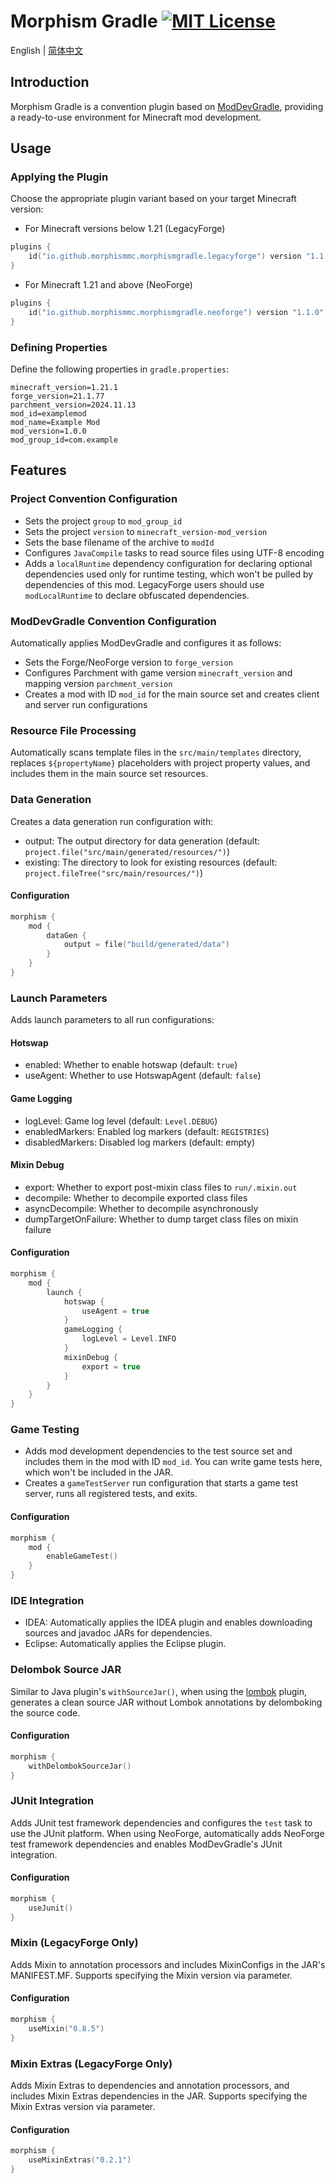 # Morphism Gradle [![MIT License](https://img.shields.io/badge/license-MIT-green.svg)](LICENSE)

English | [简体中文](README.zh_CN.md)

## Introduction

Morphism Gradle is a convention plugin based on [ModDevGradle], providing a ready-to-use environment for Minecraft mod development.

## Usage

### Applying the Plugin

Choose the appropriate plugin variant based on your target Minecraft version:

- For Minecraft versions below 1.21 (LegacyForge)

```kotlin
plugins {
    id("io.github.morphismmc.morphismgradle.legacyforge") version "1.1.0"
}
```

- For Minecraft 1.21 and above (NeoForge)

```kotlin
plugins {
    id("io.github.morphismmc.morphismgradle.neoforge") version "1.1.0"
}
```

### Defining Properties

Define the following properties in `gradle.properties`:

```properties
minecraft_version=1.21.1
forge_version=21.1.77
parchment_version=2024.11.13
mod_id=examplemod
mod_name=Example Mod
mod_version=1.0.0
mod_group_id=com.example
```

## Features

### Project Convention Configuration

- Sets the project `group` to `mod_group_id`
- Sets the project `version` to `minecraft_version-mod_version`
- Sets the base filename of the archive to `modId`
- Configures `JavaCompile` tasks to read source files using UTF-8 encoding
- Adds a `localRuntime` dependency configuration for declaring optional dependencies used only for runtime testing, which won't be pulled by dependencies of this mod. LegacyForge users should use `modLocalRuntime` to declare obfuscated dependencies.

### ModDevGradle Convention Configuration

Automatically applies ModDevGradle and configures it as follows:

- Sets the Forge/NeoForge version to `forge_version`
- Configures Parchment with game version `minecraft_version` and mapping version `parchment_version`
- Creates a mod with ID `mod_id` for the main source set and creates client and server run configurations

### Resource File Processing

Automatically scans template files in the `src/main/templates` directory, replaces `${propertyName}` placeholders with project property values, and includes them in the main source set resources.

### Data Generation

Creates a data generation run configuration with:

- output: The output directory for data generation (default: `project.file("src/main/generated/resources/")`)
- existing: The directory to look for existing resources (default: `project.fileTree("src/main/resources/")`)

#### Configuration

```kotlin
morphism {
    mod {
        dataGen {
            output = file("build/generated/data")
        }
    }
}
```

### Launch Parameters

Adds launch parameters to all run configurations:

#### Hotswap

- enabled: Whether to enable hotswap (default: `true`)
- useAgent: Whether to use HotswapAgent (default: `false`)

#### Game Logging

- logLevel: Game log level (default: `Level.DEBUG`)
- enabledMarkers: Enabled log markers (default: `REGISTRIES`)
- disabledMarkers: Disabled log markers (default: empty)

#### Mixin Debug

- export: Whether to export post-mixin class files to `run/.mixin.out`
- decompile: Whether to decompile exported class files
- asyncDecompile: Whether to decompile asynchronously
- dumpTargetOnFailure: Whether to dump target class files on mixin failure

#### Configuration

```kotlin
morphism {
    mod {
        launch {
            hotswap {
                useAgent = true
            }
            gameLogging {
                logLevel = Level.INFO
            }
            mixinDebug {
                export = true
            }
        }
    }
}
```

### Game Testing

- Adds mod development dependencies to the test source set and includes them in the mod with ID `mod_id`. You can write game tests here, which won't be included in the JAR.
- Creates a `gameTestServer` run configuration that starts a game test server, runs all registered tests, and exits.

#### Configuration

```kotlin
morphism {
    mod {
        enableGameTest()
    }
}
```

### IDE Integration

- IDEA: Automatically applies the IDEA plugin and enables downloading sources and javadoc JARs for dependencies.
- Eclipse: Automatically applies the Eclipse plugin.

### Delombok Source JAR

Similar to Java plugin's `withSourceJar()`, when using the [lombok] plugin, generates a clean source JAR without Lombok annotations by delomboking the source code.

#### Configuration

```kotlin
morphism {
    withDelombokSourceJar()
}
```

### JUnit Integration

Adds JUnit test framework dependencies and configures the `test` task to use the JUnit platform. When using NeoForge, automatically adds NeoForge test framework dependencies and enables ModDevGradle's JUnit integration.

#### Configuration

```kotlin
morphism {
    useJunit()
}
```

### Mixin (LegacyForge Only)

Adds Mixin to annotation processors and includes MixinConfigs in the JAR's MANIFEST.MF. Supports specifying the Mixin version via parameter.

#### Configuration

```kotlin
morphism {
    useMixin("0.8.5")
}
```

### Mixin Extras (LegacyForge Only)

Adds Mixin Extras to dependencies and annotation processors, and includes Mixin Extras dependencies in the JAR. Supports specifying the Mixin Extras version via parameter.

#### Configuration

```kotlin
morphism {
    useMixinExtras("0.2.1")
}
```

<!-- Links -->

[gradle]: https://gradle.org/

[neoforge]: https://neoforged.net/

[moddevgradle]: https://github.com/neoforged/ModDevGradle

[lombok]: https://plugins.gradle.org/plugin/io.freefair.lombok

